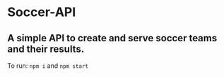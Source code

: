 # Soccer-API

## A simple API to create and serve soccer teams and their results.

To run: `npm i` and `npm start`
